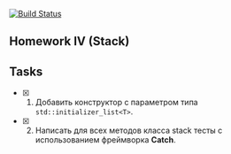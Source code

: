 [![Build Status](https://travis-ci.org/Murderdoll/Homework_Stack_04.svg?branch=master)](https://travis-ci.org/Murderdoll/Homework_Stack_04)
## Homework IV (Stack)

## Tasks
- [X] 1. Добавить конструктор с параметром типа `std::initializer_list<T>`.
- [X] 2. Написать для всех методов класса stack тесты с использованием фреймворка **Catch**.
